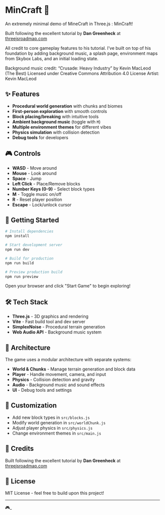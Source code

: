 # MinCraft 🏰

An extremely minimal demo of MineCraft in Three.js : MinCraft!

Built following the excellent tutorial by **Dan Greenheck** at [threejsroadmap.com](https://threejsroadmap.com/)

All credit to core gameplay features to his tutorial. I’ve built on top of his foundation by adding background music, a splash page, environment maps from Skybox Labs, and an initial loading state.

Background music credit:
“Crusade: Heavy Industry” by Kevin MacLeod (The Best)
Licensed under Creative Commons Attribution 4.0 License
Artist: Kevin MacLeod

## ✨ Features

- **Procedural world generation** with chunks and biomes
- **First-person exploration** with smooth controls
- **Block placing/breaking** with intuitive tools
- **Ambient background music** (toggle with `M`)
- **Multiple environment themes** for different vibes
- **Physics simulation** with collision detection
- **Debug tools** for developers

## 🎮 Controls

- **WASD** - Move around
- **Mouse** - Look around
- **Space** - Jump
- **Left Click** - Place/Remove blocks
- **Number Keys (0-9)** - Select block types
- **M** - Toggle music on/off
- **R** - Reset player position
- **Escape** - Lock/unlock cursor

## 🚀 Getting Started

```bash
# Install dependencies
npm install

# Start development server
npm run dev

# Build for production
npm run build

# Preview production build
npm run preview
```

Open your browser and click "Start Game" to begin exploring!

## 🛠️ Tech Stack

- **Three.js** - 3D graphics and rendering
- **Vite** - Fast build tool and dev server
- **SimplexNoise** - Procedural terrain generation
- **Web Audio API** - Background music system

## 🎯 Architecture

The game uses a modular architecture with separate systems:

- **World & Chunks** - Manage terrain generation and block data
- **Player** - Handle movement, camera, and input
- **Physics** - Collision detection and gravity
- **Audio** - Background music and sound effects
- **UI** - Debug tools and settings

## 🎨 Customization

- Add new block types in `src/blocks.js`
- Modify world generation in `src/worldChunk.js`
- Adjust player physics in `src/physics.js`
- Change environment themes in `src/main.js`

## 🙏 Credits

Built following the excellent tutorial by **Dan Greenheck** at [threejsroadmap.com](https://threejsroadmap.com/)

## 📝 License

MIT License - feel free to build upon this project!

---

🎮\_

